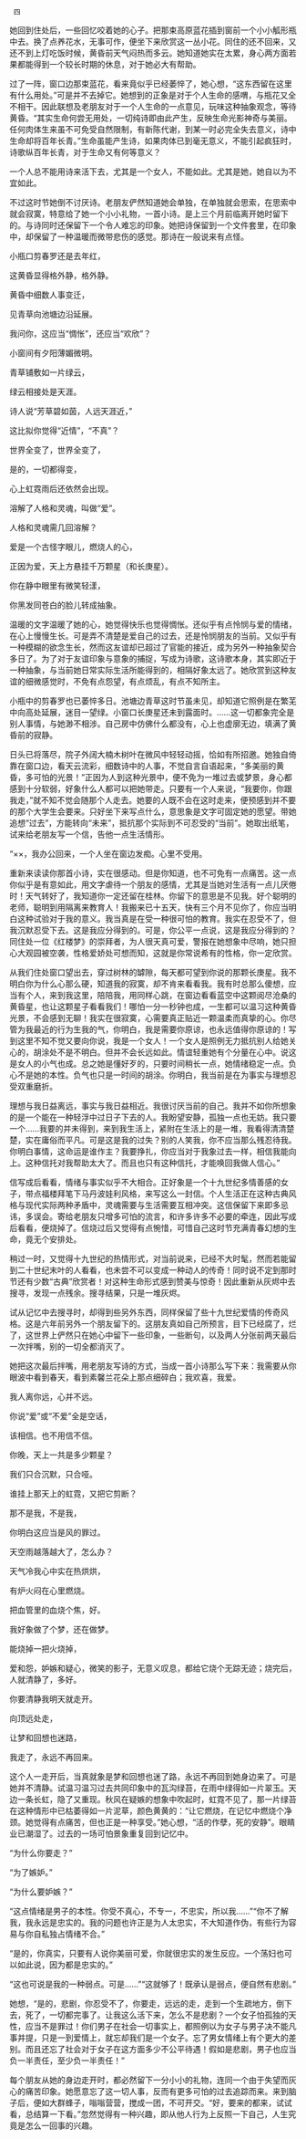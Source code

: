      四 

   她回到住处后，一些回忆咬着她的心子。把那束高原蓝花插到窗前一个小小觚形瓶中去。换了点养花水，无事可作，便坐下来欣赏这一丛小花。同住的还不回来，又还不到上灯吃饭时候，黄昏前天气闷热而多云。她知道她实在太累，身心两方面若果都能得到一个较长时期的休息，对于她必大有帮助。

   过了一阵，窗口边那束蓝花，看来竟似乎已经萎悴了，她心想，“这东西留在这里有什么用处。”可是并不去掉它。她想到的正象是对于个人生命的感喟，与瓶花又全不相干。因此联想及老朋友对于一个人生命的一点意见，玩味这种抽象观念，等待黄昏。“其实生命何尝无用处，一切纯诗即由此产生，反映生命光影神奇与美丽。任何肉体生来虽不可免受自然限制，有新陈代谢，到某一时必完全失去意义，诗中生命却将百年长青。”生命虽能产生诗，如果肉体已到毫无意义，不能引起疯狂时，诗歌纵百年长青，对于生命又有何等意义？

   一个人总不能用诗来活下去，尤其是一个女人，不能如此。尤其是她，她自以为不宜如此。 

   不过这时节她倒不讨厌诗。老朋友俨然知道她会单独，在单独就会思索，在思索中就会寂寞，特意给了她一个小小礼物，一首小诗。是上三个月前临离开她时留下的。与诗同时还保留下一个令人难忘的印象。她把诗保留到一个文件套里，在印象中，却保留了一种温暖而微带悲伤的感觉。那诗在一般说来有点怪。 

   小瓶口剪春罗还是去年红， 

   这黄昏显得格外静，格外静。 

   黄昏中细数人事变迁， 

   见青草向池塘边沿延展。 

   我问你，这应当“惆怅”，还应当“欢欣”？ 

   小窗间有夕阳薄媚微明。 

   青草铺敷如一片绿云， 

   绿云相接处是天涯。 

   诗人说“芳草碧如茵，人远天涯近，” 

   这比拟你觉得“近情”，“不真”？ 

   世界全变了，世界全变了， 

   是的，一切都得变， 

   心上虹霓雨后还依然会出现。 

   溶解了人格和灵魂，叫做“爱”。 

   人格和灵魂需几回溶解？ 

   爱是一个古怪字眼儿，燃烧人的心， 

   正因为爱，天上方悬挂千万颗星（和长庚星）。 

   你在静中眼里有微笑轻漾， 

   你黑发同苍白的脸儿转成抽象。 

   温暖的文字温暖了她的心，她觉得快乐也觉得惆怅。还似乎有点怜悯与爱的情绪，在心上慢慢生长。可是弄不清楚是爱自己的过去，还是怜悯朋友的当前。又似乎有一种模糊的欲念生长，然而这友谊却已超过了官能的接近，成为另外一种抽象契合多日了。为了对于友谊印象与意象的捕捉，写成为诗歌，这诗歌本身，其实即近于一种抽象，与当前她日常实际生活所能得到的，相隔好象太远了。她欣赏到这种友谊的细微感觉时，不免有点怨望，有点烦乱，有点不知所主。

   小瓶中的剪春罗也已萎悴多日。池塘边青草这时节虽未见，却知道它照例是在繁芜中向高处延展，迷目一望绿。小窗口长庚星还未到露面时。……这一切都象完全是别人事情，与她渺不相涉。自己房中仿佛什么都没有，心上也虚廓无边，填满了黄昏前的寂静。

   日头已将落尽，院子外阔大楠木树叶在微风中轻轻动摇，恰如有所招邀。她独自倚靠在窗口边，看天云流彩，细数诗中的人事，不觉自言自语起来，“多美丽的黄昏，多可怕的光景！”正因为人到这种光景中，便不免为一堆过去或梦景，身心都感到十分软弱，好象什么人都可以把她带走。只要有一个人来说，“我要你，你跟我走，”就不知不觉会随那个人走去。她要的人既不会在这时走来，便预感到并不要的那个大学生会要来。只好坐下来写点什么，意思象是文字可固定她的愿望。带她追想“过去”，方能转向“未来”，抵抗那个实际到不可忍受的“当前”。她取出纸笔，试来给老朋友写一个信，告他一点生活情形。

   “××，我办公回来，一个人坐在窗边发痴。心里不受用。 

   重新来读读你那首小诗，实在很感动。但是你知道，也不可免有一点痛苦。这一点你似乎是有意如此，用文字虐待一个朋友的感情，尤其是当她对生活有一点儿厌倦时！天气转好了，我知道你一定还留在桂林。你留下的意思是不见我。好个聪明的老师，聪明到用隔离来教育人！我搬来已十五天，快有三个月不见你了，你应当明白这种试验对于我的意义。我当真是在受一种很可怕的教育。我实在忍受不了，但我沉默忍受下去。这是我应分得到的。可是，你公平一点说，这是我应分得到的？同住处一位《红楼梦》的崇拜者，为人很天真可爱，警报在她想象中尽响，她只担心大观园被空袭，性格爱娇处可想而知，这就是你常说希有的性格，你一定欣赏。

   从我们住处窗口望出去，穿过树林的罅隙，每天都可望到你说的那颗长庚星。我不明白你为什么心那么硬，知道我的寂寞，却不肯来看看我。我有时总那么傻想，应当有个人，来到我这里，陪陪我，用同样心跳，在窗边看看蓝空中这颗阅尽沧桑的黄昏星，也让这颗星子看看我们！哪怕一分一秒钟也成，一生都可以温习这种黄昏光景，不会感到无聊！我实在很寂寞，心需要真正贴近一颗温柔而真挚的心。你尽管为我最近的行为生我的气，你明白，我是需要你原谅，也永远值得你原谅的！写到这里不知不觉又要向你说，我是一个女人！一个女人是照例无力抵抗别人给她关心的，胡涂处不是不明白。但并不会长远如此。情谊轻重她有个分量在心中。说这是女人的小气也成。总之她是懂好歹的，只要时间稍长一点，她情绪稳定一点。负心不是她的本性。负气也只是一时间的胡涂。你明白，我当前是在为事实与理想忍受双重磨折。 

   理想与我日益离远，事实与我日益相近。我很讨厌当前的自己。我并不如你所想象的是一个能在一种轻浮中过日子下去的人。我盼望安静，孤独一点也无妨。我只要一个……我要的并未得到，来到我生活上，紧附在生活上的是一堆，我看得清清楚楚，实在庸俗而平凡。可是这是我的过失？别的人笑我，你不应当那么残忍待我。你明白事情，这命运是谁作主？我要挣扎，你应当对于我象过去一样，相信我能向上。这种信托对我帮助太大了。而且也只有这种信托，才能唤回我做人信心。”

   信写成后看看，情绪与事实似乎不大相合。正好象是一个十九世纪多情善感的女子，带点福楼拜笔下马丹波娃利风格，来写这么一封信。个人生活正在这种古典风格与现代实际两种矛盾中，灵魂需要与生活需要互相冲突。这信保留下来即多忌讳，多误会。寄给老朋友只增多可怕的流言，和许多许多不必要的牵连，因此写成后看看，便烧掉了。信烧过后又觉得有点惋惜，可惜自己这时节充满青春幻想的生命，竟无个安排处。

   稍过一时，又觉得十九世纪的热情形式，对当前说来，已经不大时髦，然而若能留到二十世纪末叶的人看看，也未尝不可以变成一种动人的传奇！同时说不定到那时节还有少数“古典”欣赏者！对这种生命形式感到赞美与惊奇！因此重新从灰烬中去搜寻，发现一点残余。搜寻结果，只是一堆灰烬。

   试从记忆中去搜寻时，却得到些另外东西，同样保留了些十九世纪爱情的传奇风格。这是六年前另外一个朋友留下的。这朋友真如自己所预言，目下已经腐了，烂了，这世界上俨然只在她心中留下一些印象，一些断句，以及两人分张前两天最后一次拌嘴，别的一切全都消灭了。

   她把这次最后拌嘴，用老朋友写诗的方式，当成一首小诗那么写下来：我需要从你眼波中看到春天，看到素馨兰花朵上那点细碎白；我欢喜，我爱。 

   我人离你远，心并不远。 

   你说“爱”或“不爱”全是空话， 

   该相信。也不用信不信。 

   你晚，天上一共是多少颗星？ 

   我们只合沉默，只合哑。 

   谁挂上那天上的虹霓，又把它剪断？ 

   那不是我，不是我， 

   你明白这应当是风的罪过。 

   天空雨越落越大了，怎么办？ 

   天气冷我心中实在热烘烘， 

   有炉火闷在心里燃烧。 

   把血管里的血烧个焦，好。 

   我好象做了个梦，还在做梦。 

   能烧掉一把火烧掉， 

   爱和怨，妒嫉和疑心，微笑的影子，无意义叹息，都给它烧个无踪无迹；烧完后，人就清静了，多好。 

   你要清静我明天就走开。 

   向顶远处走， 

   让梦和回想也迷路， 

   我走了，永远不再回来。 

   这个人一走开后，当真就象是梦和回想也迷了路，永远不再回到她身边来了。可是她并不清静。试温习温习过去共同印象中的瓦沟绿苔，在雨中绿得如一片翠玉。天边一条长虹，隐了又重现。秋风在疑嫉的想象中吹起时，虹霓不见了，那一片绿苔在这种情形中已枯萎得如一片泥草，颜色黄黄的：“让它燃烧，在记忆中燃烧个净颈。她觉得有点痛苦，但也正是一种享受。”她心想，“活的作孽，死的安静”。眼睛业已潮湿了。过去的一场可怕景象重复回到记忆中。

   “为什么你要走？” 

   “为了嫉妒。” 

   “为什么要妒嫉？” 

   “这点情绪是男子的本性。你受不真心，不专一，不忠实，所以我……”“你不了解我，我永远是忠实的。我的问题也许正是为人太忠实，不大知道作伪，有些行为容易与你自私独占情绪不合。”

   “是的，你真实，只要有人说你美丽可爱，你就很忠实的发生反应。一个荡妇也可以如此说，因为都是忠实的。” 

   “这也可说是我的一种弱点。可是……”“这就够了！既承认是弱点，便自然有悲剧。” 

   她想，“是的，悲剧，你忍受不了，你要走，远远的走，走到一个生疏地方，倒下去，死了，一切都完事了。让我这么活下来，怎么不是悲剧？一个女子怕孤独的天性，应当不是罪过！你们男子在社会一切事实上，都照例以为女子与男子决不能凡事并提，只是一到爱情上，就忘却我们是一个女子。忘了男女情绪上有个更大的差别。而且还忘了社会对于女子在这方面多少不公平待遇！假如是悲剧，男子也应当负一半责任，至少负一半责任！”

   每个朋友从她的身边走开时，都必然留下一分小小的礼物，连同一个由于失望而灰心的痛苦印象。她愿意忘了这一切人事，反而有更多可怕的过去追踪而来。来到脑子后，便如大群蜂子，嗡嗡营营，搅成一团，不可开交。“好，要来的都来，试试看，总结算一下看。”忽然觉得有一种兴趣，即从他人行为上反照一下自己，人生究竟是怎么一回事的兴趣。

